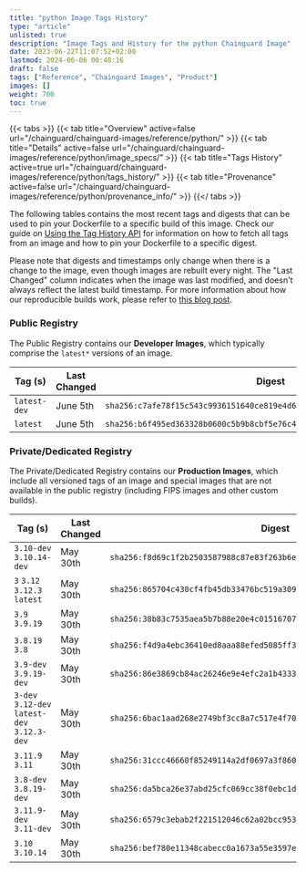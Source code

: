 ```yaml
---
title: "python Image Tags History"
type: "article"
unlisted: true
description: "Image Tags and History for the python Chainguard Image"
date: 2023-06-22T11:07:52+02:00
lastmod: 2024-06-06 00:48:16
draft: false
tags: ["Reference", "Chainguard Images", "Product"]
images: []
weight: 700
toc: true
---
```


{{< tabs >}}
{{< tab title="Overview" active=false url="/chainguard/chainguard-images/reference/python/" >}}
{{< tab title="Details" active=false url="/chainguard/chainguard-images/reference/python/image_specs/" >}}
{{< tab title="Tags History" active=true url="/chainguard/chainguard-images/reference/python/tags_history/" >}}
{{< tab title="Provenance" active=false url="/chainguard/chainguard-images/reference/python/provenance_info/" >}}
{{</ tabs >}}

The following tables contains the most recent tags and digests that can be used to pin your Dockerfile to a specific build of this image. Check our guide on [Using the Tag History API](/chainguard/chainguard-images/using-the-tag-history-api/) for information on how to fetch all tags from an image and how to pin your Dockerfile to a specific digest.

Please note that digests and timestamps only change when there is a change to the image, even though images are rebuilt every night. The "Last Changed" column indicates when the image was last modified, and doesn't always reflect the latest build timestamp. For more information about how our reproducible builds work, please refer to [this blog post](https://www.chainguard.dev/unchained/reproducing-chainguards-reproducible-image-builds).

### Public Registry
The Public Registry contains our **Developer Images**, which typically comprise the `latest*` versions of an image.

| Tag (s)       | Last Changed | Digest                                                                    |
|---------------|--------------|---------------------------------------------------------------------------|
|  `latest-dev` | June 5th     | `sha256:c7afe78f15c543c9936151640ce819e4d6cd2cf0f027ac5749d3cda369079675` |
|  `latest`     | June 5th     | `sha256:b6f495ed363328b0600c5b9b8cbf5e76c4bb981a7641988722123024a97b41b6` |


### Private/Dedicated Registry
The Private/Dedicated Registry contains our **Production Images**, which include all versioned tags of an image and special images that are not available in the public registry (including FIPS images and other custom builds).

| Tag (s)                                       | Last Changed | Digest                                                                    |
|-----------------------------------------------|--------------|---------------------------------------------------------------------------|
|  `3.10-dev` `3.10.14-dev`                     | May 30th     | `sha256:f8d69c1f2b2503587988c87e83f263b6e57d3a0158a14c5b78bf2784fefc5ba3` |
|  `3` `3.12` `3.12.3` `latest`                 | May 30th     | `sha256:865704c430cf4fb45db33476bc519a309f99f6bab95972359295c1598a95c2e4` |
|  `3.9` `3.9.19`                               | May 30th     | `sha256:38b83c7535aea5b7b88e20e4c01516707e4de4e649f24c0bb8c12f3fcfe251cc` |
|  `3.8.19` `3.8`                               | May 30th     | `sha256:f4d9a4ebc36410ed8aaa88efed5085ff3d74796a89ff57b957d206b08be8fa7b` |
|  `3.9-dev` `3.9.19-dev`                       | May 30th     | `sha256:86e3869cb84ac26246e9e4efc2a1b4333bbe8fa7abfcc5c2dded737da2d76899` |
|  `3-dev` `3.12-dev` `latest-dev` `3.12.3-dev` | May 30th     | `sha256:6bac1aad268e2749bf3cc8a7c517e4f70073c04f9a7ff3c6d596ecdcac0615b3` |
|  `3.11.9` `3.11`                              | May 30th     | `sha256:31ccc46660f85249114a2df0697a3f8606326a427704a003bac9efd0051160c0` |
|  `3.8-dev` `3.8.19-dev`                       | May 30th     | `sha256:da5bca26e37abd25cfc069cc38f0ebc1d6fb5d92a3add9033a331e60982b3e9a` |
|  `3.11.9-dev` `3.11-dev`                      | May 30th     | `sha256:6579c3ebab2f221512046c62a02bcc9537df578387b36af5e9012582af72bf12` |
|  `3.10` `3.10.14`                             | May 30th     | `sha256:bef780e11348cabecc0a1673a55e3597ecc645ee8faf7d3bba057e89d1134a39` |

